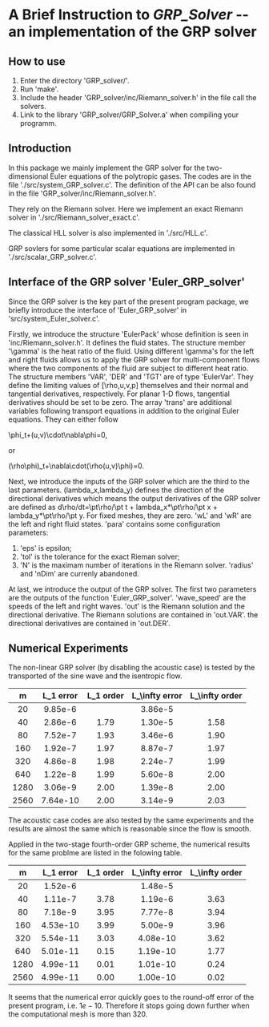 A Brief Instruction to *GRP_Solver* -- an implementation of the GRP solver
===

How to use
---

  1. Enter the directory 'GRP_solver/'.
  2. Run 'make'.
  3. Include the header 'GRP_solver/inc/Riemann_solver.h' in the file call the solvers.
  4. Link to the library 'GRP_solver/GRP_Solver.a' when compiling your programm.



Introduction
---

In this package we mainly implement the GRP solver for the two-dimensional Euler equations of the polytropic gases. The codes are in the file './src/system_GRP_solver.c'. The definition of the API can be also found in the file 'GRP_solver/inc/Riemann_solver.h'.


They rely on the Riemann solver. Here we implement an exact Riemann solver in './src/Riemann_solver_exact.c'.

The classical HLL solver is also implemented in './src/HLL.c'.

GRP sovlers for some particular scalar equations are implemented in './src/scalar_GRP_solver.c'.



Interface of the GRP solver 'Euler_GRP_solver'
---

Since the GRP solver is the key part of the present program package, we briefly introduce the interface of 'Euler_GRP_solver' in 'src/system_Euler_solver.c'.

Firstly, we introduce the structure 'EulerPack' whose definition is seen in 'inc/Riemann_solver.h'. It defines the fluid states. The structure member '\gamma' is the heat ratio of the fluid. Using different \gamma's for the left and right fluids allows us to apply the GRP solver for multi-component flows where the two components of the fluid are subject to different heat ratio. The structure members 'VAR', 'DER' and 'TGT' are of type 'EulerVar'. They define the limiting values of [\rho,u,v,p] themselves and their normal and tangential derivatives, respectively. For planar 1-D flows, tangential derivatives should be set to be zero. The array 'trans' are additional variables following transport equations in addition to the original Euler equations. They can either follow

\phi_t+(u,v)\cdot\nabla\phi=0,

or

(\rho\phi)_t+\nabla\cdot(\rho(u,v)\phi)=0.

Next, we introduce the inputs of the GRP solver which are the third to the last parameters. (lambda_x,lambda_y) defines the direction of the directional derivatives which means the output derivatives of the GRP solver are defined as
d\rho/dt=\pt\rho/\pt t + lambda_x*\pt\rho/\pt x + lambda_y*\pt\rho/\pt y.
For fixed meshes, they are zero. 'wL' and 'wR' are the left and right fluid states. 'para' contains some configuration parameters:
1. 'eps' is epsilon;
2. 'tol' is the tolerance for the exact Rieman solver;
3. 'N' is the maximam number of iterations in the Riemann solver.
'radius' and 'nDim' are currenly abandoned.

At last, we introduce the output of the GRP solver. The first two parameters are the outputs of the function 'Euler_GRP_solver'. 'wave_speed' are the speeds of the left and right waves. 'out' is the Riemann solution and the directional derivative. The Riemann solutions are contained in 'out.VAR'. the directional derivatives are contained in 'out.DER'.



Numerical Experiments
---

The non-linear GRP solver (by disabling the acoustic case) is tested by the transported of the sine wave and the isentropic flow.

|  m  | L_1 error | L_1 order | L_\infty error | L_\infty order |
|:---:|:---------:|:---------:|:--------------:|:--------------:|
|  20 |  9.85e-6  |           |     3.86e-5    |                |
|  40 |  2.86e-6  |    1.79   |     1.30e-5    |       1.58     |
|  80 |  7.52e-7  |    1.93   |     3.46e-6    |       1.90     |
| 160 |  1.92e-7  |    1.97   |     8.87e-7    |       1.97     |
| 320 |  4.86e-8  |    1.98   |     2.24e-7    |       1.99     |
| 640 |  1.22e-8  |    1.99   |     5.60e-8    |       2.00     |
|1280 |  3.06e-9  |    2.00   |     1.39e-8    |       2.00     |
|2560 |  7.64e-10 |    2.00   |     3.14e-9    |       2.03     |

The acoustic case codes are also tested by the same experiments and the results are almost the same which is reasonable since the flow is smooth.

Applied in the two-stage fourth-order GRP scheme, the numerical results for the same problme are listed in the folowing table.

|  m  | L_1 error | L_1 order | L_\infty error | L_\infty order |
|:---:|:---------:|:---------:|:--------------:|:--------------:|
|  20 |  1.52e-6  |           |     1.48e-5    |                |
|  40 |  1.11e-7  |   3.78    |     1.19e-6    |        3.63    |
|  80 |  7.18e-9  |   3.95    |     7.77e-8    |        3.94    |
| 160 |  4.53e-10 |   3.99    |     5.00e-9    |        3.96    |
| 320 |  5.54e-11 |   3.03    |     4.08e-10   |        3.62    |
| 640 |  5.01e-11 |   0.15    |     1.19e-10   |        1.77    |
|1280 |  4.99e-11 |   0.01    |     1.01e-10   |        0.24    |
|2560 |  4.99e-11 |   0.00    |     1.00e-10   |        0.02    |

It seems that the numerical error quickly goes to the round-off error of the present program, i.e. $1e-10$. Therefore it stops going down further when the computational mesh is more than 320.
